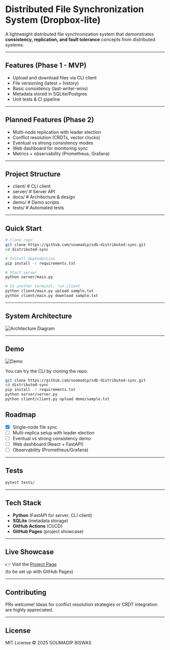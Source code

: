 # Distributed File Synchronization System (Dropbox-lite)

A lightweight distributed file synchronization system that demonstrates 
**consistency, replication, and fault tolerance** concepts from distributed systems.

---

## Features (Phase 1 - MVP)
- Upload and download files via CLI client
- File versioning (latest + history)
- Basic consistency (last-writer-wins)
- Metadata stored in SQLite/Postgres
- Unit tests & CI pipeline

---

## Planned Features (Phase 2)
- Multi-node replication with leader election
- Conflict resolution (CRDTs, vector clocks)
- Eventual vs strong consistency modes
- Web dashboard for monitoring sync
- Metrics + observability (Prometheus, Grafana)

---

## Project Structure
- client/ # CLI client
- server/ # Server API
- docs/ # Architecture & design
- demo/ # Demo scripts
- tests/ # Automated tests

---

## Quick Start
```bash
# Clone repo
git clone https://github.com/soumadip/sdb-distributed-sync.git
cd distributed-sync

# Install dependencies
pip install -r requirements.txt

# Start server
python server/main.py

# In another terminal, run client
python client/main.py upload sample.txt
python client/main.py download sample.txt
```

---

## System Architecture
![Architecture Diagram](docs/diagrams/architecture.png)

---

## Demo
![Demo](docs/demo.gif)

You can try the CLI by cloning the repo:
```bash
git clone https://github.com/soumadip/sdb-distributed-sync.git
cd distributed-sync
pip install -r requirements.txt
python server/server.py
python client/client.py upload demo/sample.txt
```

## Roadmap
- [x] Single-node file sync
- [ ] Multi-replica setup with leader election
- [ ] Eventual vs strong consistency demo
- [ ] Web dashboard (React + FastAPI)
- [ ] Observability (Prometheus/Grafana)

---

## Tests
```bash
pytest tests/
```

---

## Tech Stack
- **Python** (FastAPI for server, CLI client)
- **SQLite** (metadata storage)
- **GitHub Actions** (CI/CD)
- **GitHub Pages** (project showcase)

---

## Live Showcase
👉 Visit the [Project Page](https://soumadip.github.io/sdb-distributed-sync/)  
(to be set up with GitHub Pages)

---

## Contributing
PRs welcome! Ideas for conflict resolution strategies or CRDT integration are highly appreciated.

---

## License
MIT License © 2025 SOUMADIP BISWAS

